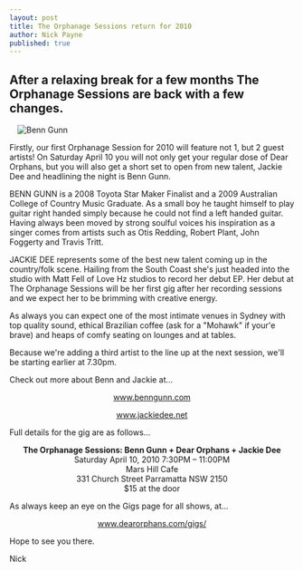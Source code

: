 ```yaml
---
layout: post
title: The Orphanage Sessions return for 2010
author: Nick Payne
published: true
---
```



## After a relaxing break for a few months The Orphanage Sessions are back with a few changes. 

<div class="right" style="margin: 0 0 1em 1em;"><img src="{{ site.baseurl }}/images/2010/3/Benn-Gunn-small.jpeg" alt="Benn Gunn" /></div>

Firstly, our first Orphanage Session for 2010 will feature not 1, but 2 guest artists! On Saturday April 10 you will not only get your regular dose of Dear Orphans, but you will also get a short set to open from new talent, Jackie Dee and headlining the night is Benn Gunn.

BENN GUNN is a 2008 Toyota Star Maker Finalist and a 2009 Australian College of Country Music Graduate. As a small boy he taught himself to play guitar right handed simply because he could not find a left handed guitar. Having always been moved by strong soulful voices his inspiration as a singer comes from artists such as Otis Redding, Robert Plant, John Foggerty and Travis Tritt.

<p>JACKIE DEE represents some of the best new talent coming up in the country/folk scene. Hailing from the South Coast she's just headed into the studio with Matt Fell of Love Hz studios to record her debut EP. Her debut at The Orphanage Sessions will be her first gig after her recording sessions and we expect her to be brimming with creative energy.</p>
<p>As always you can expect one of the most intimate venues in Sydney with top quality sound, ethical Brazilian coffee (ask for a "Mohawk" if your'e brave) and heaps of comfy seating on lounges and at tables.</p>
<p style="text-align: left;">Because we're adding a third artist to the line up at the next session, we'll be starting earlier at 7.30pm.</p>
<p style="text-align: left;">Check out more about Benn and Jackie at...</p>
<p style="text-align: center;"><a href="http://www.benngunn.com" target="_blank">www.benngunn.com</a></p>
<p style="text-align: center;"><a href="http://www.jackiedee.net/" target="_blank">www.jackiedee.net</a></p>
<p style="text-align: left;">Full details for the gig are as follows...</p>
<p style="text-align: center;"><strong>The Orphanage Sessions: Benn Gunn + Dear Orphans + Jackie Dee</strong><br /> Saturday April 10, 2010 7:30PM &ndash; 11:00PM<br /> Mars Hill Cafe<br />331 Church Street Parramatta NSW 2150<br />$15 at the door</p>
<p>As always keep an eye on the Gigs page for all shows, at...</p>
<p style="text-align: center;"><a href="{{ site.baseurl }}/gigs/">www.dearorphans.com/gigs/</a></p>
<p style="text-align: left;">Hope to see you there.</p>
<p style="text-align: left;">Nick</p>
